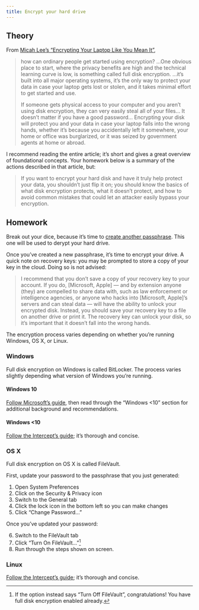 ```yaml
---
title: Encrypt your hard drive
---
```


## Theory

From [Micah Lee’s “Encrypting Your Laptop Like You Mean It”][Encrypting Your Laptop Like You Mean It],

> how can ordinary people get started using encryption? …One obvious place to start, where the privacy benefits are high
> and the technical learning curve is low, is something called full disk encryption. …it’s built into all major
> operating systems, it’s the only way to protect your data in case your laptop gets lost or stolen, and it takes
> minimal effort to get started and use.
>
> If someone gets physical access to your computer and you aren’t using disk encryption, they can very easily steal all
> of your files… It doesn’t matter if you have a good password… Encrypting your disk will protect you and your data in
> case your laptop falls into the wrong hands, whether it’s because you accidentally left it somewhere, your home or
> office was burglarized, or it was seized by government agents at home or abroad.

I recommend reading the entire article; it’s short and gives a great overview of foundational concepts. Your homework
below is a summary of the actions described in that article, but:

> If you want to encrypt your hard disk and have it truly help protect your data, you shouldn’t just flip it on; you
> should know the basics of what disk encryption protects, what it doesn’t protect, and how to avoid common mistakes
> that could let an attacker easily bypass your encryption.

## Homework

Break out your dice, because it’s time to [create another passphrase](/2016/1/). This one will be used to derypt your
hard drive.

Once you’ve created a new passphrase, it’s time to encrypt your drive. A quick note on recovery keys: you may be
prompted to store a copy of your key in the cloud. Doing so is not advised:

> I recommend that you don’t save a copy of your recovery key to your account. If you do, [Microsoft, Apple] — and by
> extension anyone (they) are compelled to share data with, such as law enforcement or intelligence agencies, or anyone
> who hacks into [Microsoft, Apple]’s servers and can steal data — will have the ability to unlock your encrypted disk.
> Instead, you should save your recovery key to a file on another drive or print it. The recovery key can unlock your
> disk, so it’s important that it doesn’t fall into the wrong hands.

The encryption process varies depending on whether you’re running Windows, OS X, or Linux.

### Windows

Full disk encryption on Windows is called BitLocker. The process varies slightly depending what version of Windows
you’re running.

#### Windows 10

[Follow Microsoft’s guide][Turn on device encryption (Microsoft)], then read through the “Windows <10” section for
additional background and recommendations.

#### Windows <10

[Follow the Intercept’s guide][Encrypting Your Laptop Like You Mean It (Windows)]; it’s thorough and concise.


### OS X

Full disk encryption on OS X is called FileVault.

First, update your password to the passphrase that you just generated:

1. Open System Preferences
2. Click on the Security & Privacy icon
3. Switch to the General tab
4. Click the lock icon in the bottom left so you can make changes
5. Click “Change Password…”

Once you’ve updated your password:

6. Switch to the FileVault tab
7. Click “Turn On FileVault…”[^1]
8. Run through the steps shown on screen.

### Linux

[Follow the Intercept’s guide][Encrypting Your Laptop Like You Mean It (Linux)]; it’s thorough and concise.


[^1]: If the option instead says “Turn Off FileVault”, congratulations! You have full disk encryption enabled already.

[Encrypting Your Laptop Like You Mean It]: https://theintercept.com/2015/04/27/encrypting-laptop-like-mean/
[Turn on device encryption (Microsoft)]: https://support.microsoft.com/en-us/instantanswers/e7d75dd2-29c2-16ac-f03d-20cfdf54202f/turn-on-device-encryption
[Encrypting Your Laptop Like You Mean It (Windows)]: https://theintercept.com/2015/04/27/encrypting-laptop-like-mean/#windows
[Encrypting Your Laptop Like You Mean It (Linux)]: https://theintercept.com/2015/04/27/encrypting-laptop-like-mean/#linux
